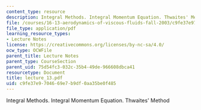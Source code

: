 ```yaml
---
content_type: resource
description: Integral Methods. Integral Momentum Equation. Thwaites' Method
file: /courses/16-13-aerodynamics-of-viscous-fluids-fall-2003/c9fe37e9704669e7b9df0aa35be0f485_lecture_13.pdf
file_type: application/pdf
learning_resource_types:
- Lecture Notes
license: https://creativecommons.org/licenses/by-nc-sa/4.0/
ocw_type: OCWFile
parent_title: Lecture Notes
parent_type: CourseSection
parent_uid: 75d54fc3-032c-35b4-49de-966608dbca41
resourcetype: Document
title: lecture_13.pdf
uid: c9fe37e9-7046-69e7-b9df-0aa35be0f485
---
```

Integral Methods. Integral Momentum Equation. Thwaites' Method
